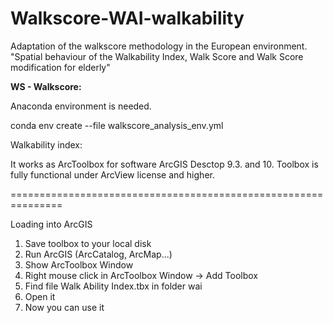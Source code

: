 # Walkscore-WAI-walkability

Adaptation of the walkscore methodology in the European environment.
"Spatial behaviour of the Walkability Index, Walk Score and Walk Score modification for elderly"

**WS - Walkscore:**

Anaconda environment is needed.

conda env create --file walkscore_analysis_env.yml




Walkability index:

It works as ArcToolbox for software ArcGIS Desctop 9.3. and 10.
Toolbox is fully functional under ArcView license and higher.

===============================================================

Loading into ArcGIS
1) Save toolbox to your local disk
2) Run ArcGIS (ArcCatalog, ArcMap...)
3) Show ArcToolbox Window
4) Right mouse click in ArcToolbox Window -> Add Toolbox
5) Find file Walk Ability Index.tbx in folder wai
6) Open it
7) Now you can use it
